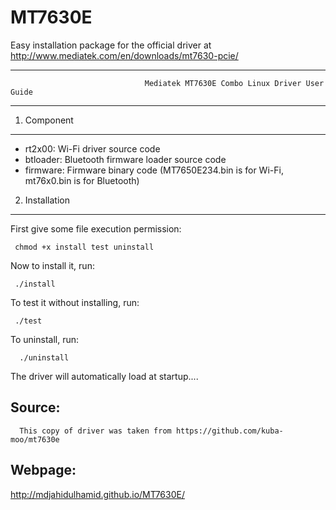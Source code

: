 MT7630E
=======
Easy installation package for the official driver at http://www.mediatek.com/en/downloads/mt7630-pcie/


***************************************************************************************************************************
                                  Mediatek MT7630E Combo Linux Driver User Guide
***************************************************************************************************************************

1. Component
------------

* rt2x00: Wi-Fi driver source code
* btloader: Bluetooth firmware loader source code
* firmware: Firmware binary code (MT7650E234.bin is for Wi-Fi, mt76x0.bin is for Bluetooth)


2. Installation
----------------

First give some file execution permission:

     chmod +x install test uninstall
     
Now to install it, run:

     ./install
     
To test it without installing, run:

     ./test
     
To uninstall, run:

      ./uninstall
  
 
The driver will automatically load at startup.... 

Source:
-------

      This copy of driver was taken from https://github.com/kuba-moo/mt7630e

Webpage:
--------
http://mdjahidulhamid.github.io/MT7630E/
